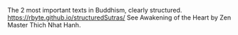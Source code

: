 The 2 most important texts in Buddhism, clearly structured.
https://rbyte.github.io/structuredSutras/
See Awakening of the Heart by Zen Master Thich Nhat Hanh.
